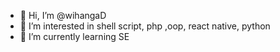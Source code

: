 - 👋 Hi, I’m @wihangaD
- 👀 I’m interested in shell script, php ,oop, react native, python 
- 🌱 I’m currently learning SE

<!---
wihangaD/wihangaD is a ✨ special ✨ repository because its `README.md` (this file) appears on your GitHub profile.
You can click the Preview link to take a look at your changes.
--->
